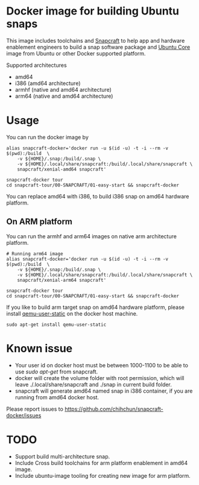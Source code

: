 # Docker image for building Ubuntu snaps

This image includes toolchains and [Snapcraft](https://snapcraft.io) to help app and hardware enablement engineers to build a snap software package and [Ubuntu Core](https://developer.ubuntu.com/en/snappy/) image from Ubuntu or other Docker supported platform.

Supported architectures

* amd64
* i386 (amd64 architecture)
* armhf (native and amd64 architecture)
* arm64 (native and amd64 architecture)

# Usage

You can run the docker image by

    alias snapcraft-docker='docker run -u $(id -u) -t -i --rm -v $(pwd):/build  \
    	-v ${HOME}/.snap:/build/.snap \
    	-v ${HOME}/.local/share/snapcraft:/build/.local/share/snapcraft \
    	snapcraft/xenial-amd64 snapcraft'

    snapcraft-docker tour
    cd snapcraft-tour/00-SNAPCRAFT/01-easy-start && snapcraft-docker

You can replace amd64 with i386, to build i386 snap on amd64 hardware platform.

## On ARM platform

You can run the armhf and arm64 images on native arm architecture platform.

    # Running arm64 image
    alias snapcraft-docker='docker run -u $(id -u) -t -i --rm -v $(pwd):/build  \
    	-v ${HOME}/.snap:/build/.snap \
    	-v ${HOME}/.local/share/snapcraft:/build/.local/share/snapcraft \
    	snapcraft/xenial-arm64 snapcraft'

    snapcraft-docker tour
    cd snapcraft-tour/00-SNAPCRAFT/01-easy-start && snapcraft-docker


If you like to build arm target snap on amd64 hardware platform, please install [qemu-user-static](http://packages.ubuntu.com/qemu-user-static) on the docker host machine.

    sudo apt-get install qemu-user-static

# Known issue
* Your user id on docker host must be between 1000-1100 to be able to use _sudo apt-get_ from snapcraft.
* docker will create the volume folder with root permission, which will leave ./.local/share/snapcraft and ./snap in current build folder.
* snapcraft will generate amd64 named snap in i386 container, if you are running from amd64 docker host.

Please report issues to https://github.com/chihchun/snapcraft-docker/issues
# TODO
* Support build multi-architecture snap.
* Include Cross build toolchains for arm platform enablement in amd64 image.
* Include ubuntu-image tooling for creating new image for arm platform.
